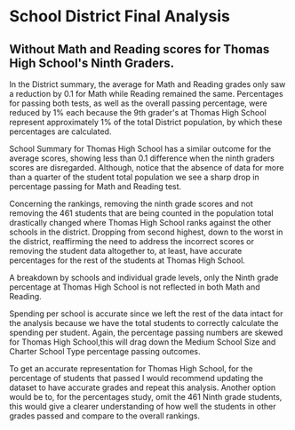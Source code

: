 # School District Final Analysis
## Without Math and Reading scores for Thomas High School's Ninth Graders.
In the District summary, the average for Math and Reading grades only saw a reduction by 0.1 for Math while Reading remained the same. Percentages for passing both tests, as well as the overall passing percentage, were reduced by 1% each because the 9th grader's at Thomas High School represent approximately 1% of the total District population, by which these percentages are calculated. 

School Summary for Thomas High School has a similar outcome for the average scores, showing less than 0.1 difference when the ninth graders scores are disregarded. Although, notice that the absence of data for more than a quarter of the student total population we see a sharp drop in percentage passing for Math and Reading test. 

Concerning the rankings, removing the ninth grade scores and not removing the 461 students that are being counted in the population total drastically changed where Thomas High School ranks against the other schools in the district. Dropping from second highest, down to the worst in the district, reaffirming the need to address the incorrect scores or removing the student data altogether to, at least, have accurate percentages for the rest of the students at Thomas High School.

A breakdown by schools and individual grade levels, only the Ninth grade percentage at Thomas High School is not reflected in both Math and Reading. 

Spending per school is accurate since we left the rest of the data intact for the analysis because we have the total students to correctly calculate the spending per student. Again, the percentage passing numbers are skewed for Thomas High School,this will drag down the Medium School Size and Charter School Type percentage passing outcomes. 

To get an accurate representation for Thomas High School, for the percentage of students that passed I would recommend updating the dataset to have accurate grades and repeat this analysis. Another option would be to, for the percentages study, omit the 461 Ninth grade students, this would give a clearer understanding of how well the students in other grades passed and compare to the overall rankings.